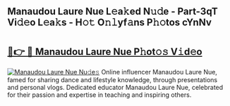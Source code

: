 ## Manaudou Laure Nue L𝚎a𝚔ed N𝚞𝚍e - Part-3qT Vi𝚍𝚎o L𝚎a𝚔s - H𝚘𝚝 O𝚗𝚕yf𝚊ns P𝚑𝚘tos cYnNv

# <h2><a href="http://kfc9vv3.oniu.top/?m=Manaudou+Laure+Nue">🔗👉 🔴 Manaudou Laure Nue P𝚑ot𝚘𝚜 V𝚒d𝚎o</a></h2>

[![Manaudou Laure Nue Nu𝚍e𝚜](https://i.imgur.com/0qMVB7G.gif)](http://kfc9vv3.oniu.top/?m=Manaudou+Laure+Nue)
Online influencer Manaudou Laure Nue, famed for sharing dance and lifestyle knowledge, through presentations and personal vlogs. Dedicated educator Manaudou Laure Nue, celebrated for their passion and expertise in teaching and inspiring others.  
